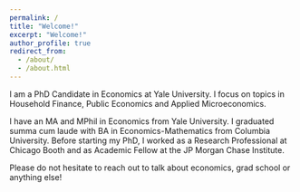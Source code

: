 ```yaml
---
permalink: /
title: "Welcome!"
excerpt: "Welcome!"
author_profile: true
redirect_from: 
  - /about/
  - /about.html
---
```

I am a PhD Candidate in Economics at Yale University. I focus on topics in Household Finance, Public Economics and Applied Microeconomics.

I have an MA and MPhil in Economics from Yale University. I graduated summa cum laude with BA in Economics-Mathematics from Columbia University. Before starting my PhD, I worked as a Research Professional at Chicago Booth and as Academic Fellow at the JP Morgan Chase Institute. 

Please do not hesitate to reach out to talk about economics, grad school or anything else!

